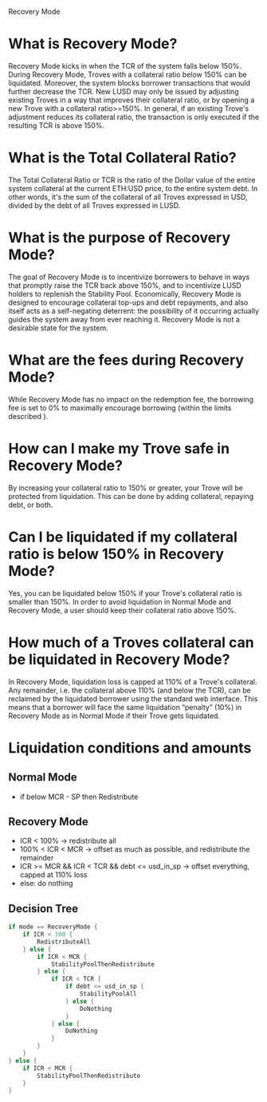 Recovery Mode

# What is Recovery Mode? 
Recovery Mode kicks in when the TCR of the system falls below 150%.
During Recovery Mode, Troves with a collateral ratio below 150% can be liquidated. 
Moreover, the system blocks borrower transactions that would further decrease the TCR. New LUSD may only be issued by adjusting existing Troves in a way that improves their collateral ratio, or by opening a new Trove with a collateral ratio>=150%. In general, if an existing Trove's adjustment reduces its collateral ratio, the transaction is only executed if the resulting TCR is above 150%. 

# What is the Total Collateral Ratio?
The Total Collateral Ratio or TCR is the ratio of the Dollar value of the entire system collateral at the current ETH:USD price, to the entire system debt. In other words, it's the sum of the collateral of all Troves expressed in USD, divided by the debt of all Troves expressed in LUSD.

# What is the purpose of Recovery Mode? 
The goal of Recovery Mode is to incentivize borrowers to behave in ways that promptly raise the TCR back above 150%, and to incentivize LUSD holders to replenish the Stability Pool.
Economically, Recovery Mode is designed to encourage collateral top-ups and debt repayments, and also itself acts as a self-negating deterrent: the possibility of it occurring actually guides the system away from ever reaching it. Recovery Mode is not a desirable state for the system. 

# What are the fees during Recovery Mode?
While Recovery Mode has no impact on the redemption fee, the borrowing fee is set to 0% to maximally encourage borrowing (within the limits described ).

# How can I make my Trove safe in Recovery Mode?
By increasing your collateral ratio to 150% or greater, your Trove will be protected from liquidation. This can be done by adding collateral, repaying debt, or both.

# Can I be liquidated if my collateral ratio is below 150% in Recovery Mode? 
Yes, you can be liquidated below 150% if your Trove's collateral ratio is smaller than 150%. In order to avoid liquidation in Normal Mode and Recovery Mode, a user should keep their collateral ratio above 150%. 

# How much of a Troves collateral can be liquidated in Recovery Mode? 
In Recovery Mode, liquidation loss is capped at 110% of a Trove's collateral. Any remainder, i.e. the collateral above 110% (and below the TCR), can be reclaimed by the liquidated borrower using the standard web interface.
This means that a borrower will face the same liquidation “penalty” (10%) in Recovery Mode as in Normal Mode if their Trove gets liquidated.


# Liquidation conditions and amounts

## Normal Mode 
- if below MCR - SP then Redistribute 

## Recovery Mode
- ICR < 100% -> redistribute all
- 100% < ICR < MCR -> offset as much as possible, and redistribute the remainder
- ICR >= MCR && ICR < TCR && debt <= usd_in_sp -> offset everything, capped at 110% loss
- else: do nothing

## Decision Tree
```rs
if mode == RecoveryMode {
    if ICR < 100 {
        RedistributeAll
    } else {
        if ICR < MCR {
            StabilityPoolThenRedistribute
        } else {
            if ICR < TCR {
                if debt <= usd_in_sp {
                    StabilityPoolAll
                } else {
                    DoNothing
                }
            } else {
                DoNothing
            }
        }
    }
} else {
    if ICR < MCR {
        StabilityPoolThenRedistribute
    }
}
```

